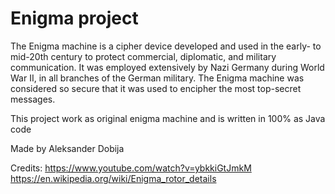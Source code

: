 # Enigma project

The Enigma machine is a cipher device developed and used in the early- to mid-20th century to protect commercial, diplomatic, and military communication. It was employed extensively by Nazi Germany during World War II, in all branches of the German military. The Enigma machine was considered so secure that it was used to encipher the most top-secret messages.

This project work as original enigma machine and is written in 100% as Java code

Made by Aleksander Dobija

Credits:
https://www.youtube.com/watch?v=ybkkiGtJmkM
https://en.wikipedia.org/wiki/Enigma_rotor_details